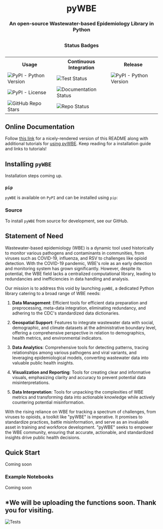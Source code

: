 <h1 align="center">pyWBE</h1> 

<h3 align="center">An open-source Wastewater-based Epidemiology Library in Python</h3>

<div align="center">
  <table>
    <caption><p style="font-weight:bold">Status Badges</p></caption>
    <tr>
      <th>Usage</th>
      <th>Continuous Integration</th>
      <th>Release</th>
    </tr>
    <tr>
      <td><img alt="PyPI - Python Version" src="https://img.shields.io/badge/python-3.9%20%7C%203.10%20%7C%203.11-blue"></td>
      <td><img alt="Test Status" src="https://github.com/illinoisdpi/pywbe/actions/workflows/tests.yml/badge.svg"></td>
      <td><img alt="PyPI - Python Version" src="https://img.shields.io/badge/pypi-v0.0.5-blue"></td>
    </tr>
    <tr>
      <td><img alt="PyPI - License" src="https://img.shields.io/badge/License-MIT-green"></td>
      <td><img alt="Documentation Status" src="https://img.shields.io/badge/Generate_Docs-passing-Green"></td>
    </tr>
    <tr>
      <td><img alt="GitHub Repo Stars" src="https://img.shields.io/github/stars/illinoisdpi/pywbe?style=social"></td>
      <td><img alt="Repo Status" src="https://img.shields.io/badge/Repo%20status-Active-Green"></td>
    </tr>
  </table>
</div>

## Online Documentation
Follow [this link](https://illinoisdpi.github.io/pywbe/) for a nicely-rendered version of this README along with additional tutorials for [using pyWBE](https://illinoisdpi.github.io/pywbe/). Keep reading for a installation guide and links to tutorials!

## Installing `pyWBE`

Installation steps coming up.

### `pip`
`pyWBE` is available on `PyPI` and can be installed using `pip`:

### Source
To install `pyWBE` from source for development, see our GitHub.

## Statement of Need

Wastewater-based epidemiology (WBE) is a dynamic tool used historically to monitor various pathogens and contaminants in communities, from viruses such as COVID-19, influenza, and RSV to challenges like opioid detection. With the COVID-19 pandemic, WBE's role as an early detection and monitoring system has grown significantly. However, despite its potential, the WBE field lacks a centralized computational library, leading to redundancies and inefficiencies in data handling and analysis.

Our mission is to address this void by launching `pyWBE`, a dedicated Python library catering to a broad range of WBE needs:

1. **Data Management**: Efficient tools for efficient data preparation and preprocessing, meta-data integration, eliminating redundancy, and adhering to the CDC's standardized data dictionaries.

2. **Geospatial Support**: Features to integrate wastewater data with social, demographic, and climate datasets at the administrative boundary level, offering a comprehensive perspective in relation to demographics, health metrics, and environmental indicators.

3. **Data Analytics**: Comprehensive tools for detecting patterns, tracing relationships among various pathogens and viral variants, and leveraging epidemiological models, converting wastewater data into valuable public health insights.

4. **Visualization and Reporting**: Tools for creating clear and informative visuals, emphasizing clarity and accuracy to prevent potential data misinterpretations.

5. **Data Interpretation**: Tools for unpacking the complexities of WBE metrics and transforming data into actionable knowledge while actively countering potential misinformation.

With the rising reliance on WBE for tracking a spectrum of challenges, from viruses to opioids, a toolkit like "pyWBE" is imperative. It promises to standardize practices, battle misinformation, and serve as an invaluable asset in training and workforce development. "pyWBE" seeks to empower the WBE community, ensuring that accurate, actionable, and standardized insights drive public health decisions.

## Quick Start
Coming soon

### Example Notebooks
Coming soon 

## *We will be uploading the functions soon. Thank you for visiting.

![Tests](https://github.com/illinoisdpi/pywbe/actions/workflows/tests.yml/badge.svg)